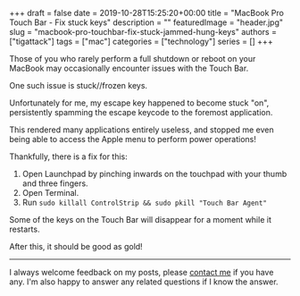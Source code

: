 +++
draft = false
date = 2019-10-28T15:25:20+00:00
title = "MacBook Pro Touch Bar - Fix stuck keys"
description = ""
featuredImage = "header.jpg"
slug = "macbook-pro-touchbar-fix-stuck-jammed-hung-keys"
authors = ["tigattack"]
tags = ["mac"]
categories = ["technology"]
series = []
+++

Those of you who rarely perform a full shutdown or reboot on your MacBook may occasionally encounter issues with the Touch Bar.

One such issue is stuck//frozen keys.

Unfortunately for me, my escape key happened to become stuck "on", persistently spamming the escape keycode to the foremost application.

This rendered many applications entirely useless, and stopped me even being able to access the Apple menu to perform power operations!

Thankfully, there is a fix for this:

1. Open Launchpad by pinching inwards on the touchpad with your thumb and three fingers.
2. Open Terminal.
3. Run `sudo killall ControlStrip && sudo pkill "Touch Bar Agent"`

Some of the keys on the Touch Bar will disappear for a moment while it restarts.

After this, it should be good as gold!

---

I always welcome feedback on my posts, please [contact me](/contact) if you have any. I'm also happy to answer any related questions if I know the answer.
